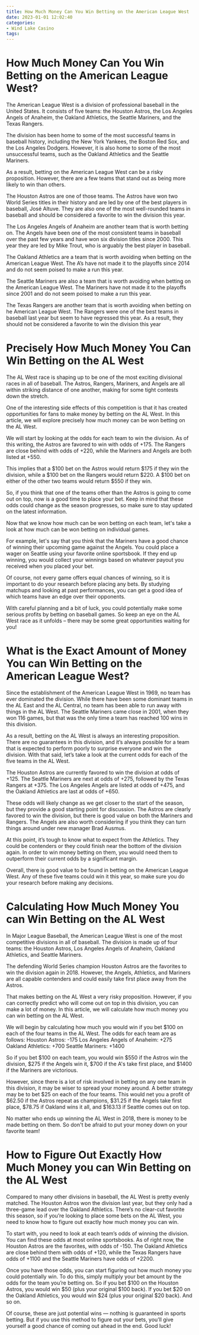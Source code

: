 ```yaml
---
title: How Much Money Can You Win Betting on the American League West 
date: 2023-01-01 12:02:40
categories:
- Wind Lake Casino
tags:
---
```



#  How Much Money Can You Win Betting on the American League West? 

The American League West is a division of professional baseball in the United States. It consists of five teams: the Houston Astros, the Los Angeles Angels of Anaheim, the Oakland Athletics, the Seattle Mariners, and the Texas Rangers.

The division has been home to some of the most successful teams in baseball history, including the New York Yankees, the Boston Red Sox, and the Los Angeles Dodgers. However, it is also home to some of the most unsuccessful teams, such as the Oakland Athletics and the Seattle Mariners.

As a result, betting on the American League West can be a risky proposition. However, there are a few teams that stand out as being more likely to win than others. 

The Houston Astros are one of those teams. The Astros have won two World Series titles in their history and are led by one of the best players in baseball, José Altuve. They are also one of the most well-rounded teams in baseball and should be considered a favorite to win the division this year.

The Los Angeles Angels of Anaheim are another team that is worth betting on. The Angels have been one of the most consistent teams in baseball over the past few years and have won six division titles since 2000. This year they are led by Mike Trout, who is arguably the best player in baseball. 

The Oakland Athletics are a team that is worth avoiding when betting on the American League West. The A’s have not made it to the playoffs since 2014 and do not seem poised to make a run this year. 

The Seattle Mariners are also a team that is worth avoiding when betting on the American League West. The Mariners have not made it to the playoffs since 2001 and do not seem poised to make a run this year. 

The Texas Rangers are another team that is worth avoiding when betting on he American League West. The Rangers were one of the best teams in baseball last year but seem to have regressed this year. As a result, they should not be considered a favorite to win the division this year

#  Precisely How Much Money You Can Win Betting on the AL West 

The AL West race is shaping up to be one of the most exciting divisional races in all of baseball. The Astros, Rangers, Mariners, and Angels are all within striking distance of one another, making for some tight contests down the stretch.

One of the interesting side effects of this competition is that it has created opportunities for fans to make money by betting on the AL West. In this article, we will explore precisely how much money can be won betting on the AL West.

We will start by looking at the odds for each team to win the division. As of this writing, the Astros are favored to win with odds of +175. The Rangers are close behind with odds of +220, while the Mariners and Angels are both listed at +550.

This implies that a $100 bet on the Astros would return $175 if they win the division, while a $100 bet on the Rangers would return $220. A $100 bet on either of the other two teams would return $550 if they win.

So, if you think that one of the teams other than the Astros is going to come out on top, now is a good time to place your bet. Keep in mind that these odds could change as the season progresses, so make sure to stay updated on the latest information.

Now that we know how much can be won betting on each team, let's take a look at how much can be won betting on individual games.

For example, let's say that you think that the Mariners have a good chance of winning their upcoming game against the Angels. You could place a wager on Seattle using your favorite online sportsbook. If they end up winning, you would collect your winnings based on whatever payout you received when you placed your bet.

Of course, not every game offers equal chances of winning, so it is important to do your research before placing any bets. By studying matchups and looking at past performances, you can get a good idea of which teams have an edge over their opponents.

With careful planning and a bit of luck, you could potentially make some serious profits by betting on baseball games. So keep an eye on the AL West race as it unfolds – there may be some great opportunities waiting for you!

#  What is the Exact Amount of Money You can Win Betting on the American League West? 

Since the establishment of the American League West in 1969, no team has ever dominated the division. While there have been some dominant teams in the AL East and the AL Central, no team has been able to run away with things in the AL West. The Seattle Mariners came close in 2001, when they won 116 games, but that was the only time a team has reached 100 wins in this division.

As a result, betting on the AL West is always an interesting proposition. There are no guarantees in this division, and it’s always possible for a team that is expected to perform poorly to surprise everyone and win the division. With that said, let’s take a look at the current odds for each of the five teams in the AL West.

The Houston Astros are currently favored to win the division at odds of +125. The Seattle Mariners are next at odds of +275, followed by the Texas Rangers at +375. The Los Angeles Angels are listed at odds of +475, and the Oakland Athletics are last at odds of +650.

These odds will likely change as we get closer to the start of the season, but they provide a good starting point for discussion. The Astros are clearly favored to win the division, but there is good value on both the Mariners and Rangers. The Angels are also worth considering if you think they can turn things around under new manager Brad Ausmus.

At this point, it’s tough to know what to expect from the Athletics. They could be contenders or they could finish near the bottom of the division again. In order to win money betting on them, you would need them to outperform their current odds by a significant margin.

Overall, there is good value to be found in betting on the American League West. Any of these five teams could win it this year, so make sure you do your research before making any decisions.

#  Calculating How Much Money You can Win Betting on the AL West 

In Major League Baseball, the American League West is one of the most competitive divisions in all of baseball. The division is made up of four teams: the Houston Astros, Los Angeles Angels of Anaheim, Oakland Athletics, and Seattle Mariners.

The defending World Series champion Houston Astros are the favorites to win the division again in 2018. However, the Angels, Athletics, and Mariners are all capable contenders and could easily take first place away from the Astros.

That makes betting on the AL West a very risky proposition. However, if you can correctly predict who will come out on top in this division, you can make a lot of money. In this article, we will calculate how much money you can win betting on the AL West.

We will begin by calculating how much you would win if you bet $100 on each of the four teams in the AL West. The odds for each team are as follows: 
Houston Astros: -175 
Los Angeles Angels of Anaheim: +275 
Oakland Athletics: +700 
Seattle Mariners: +1400 

So if you bet $100 on each team, you would win $550 if the Astros win the division, $275 if the Angels win it, $700 if the A's take first place, and $1400 if the Mariners are victorious.

However, since there is a lot of risk involved in betting on any one team in this division, it may be wiser to spread your money around. A better strategy may be to bet $25 on each of the four teams. This would net you a profit of $62.50 if the Astros repeat as champions, $31.25 if the Angels take first place, $78.75 if Oakland wins it all, and $163.13 if Seattle comes out on top.

No matter who ends up winning the AL West in 2018, there is money to be made betting on them. So don't be afraid to put your money down on your favorite team!

#  How to Figure Out Exactly How Much Money you can Win Betting on the AL West

Compared to many other divisions in baseball, the AL West is pretty evenly matched. The Houston Astros won the division last year, but they only had a three-game lead over the Oakland Athletics. There’s no clear-cut favorite this season, so if you’re looking to place some bets on the AL West, you need to know how to figure out exactly how much money you can win.

To start with, you need to look at each team’s odds of winning the division. You can find these odds at most online sportsbooks. As of right now, the Houston Astros are the favorites, with odds of -150. The Oakland Athletics are close behind them with odds of +120, while the Texas Rangers have odds of +1100 and the Seattle Mariners have odds of +2200.

Once you have those odds, you can start figuring out how much money you could potentially win. To do this, simply multiply your bet amount by the odds for the team you’re betting on. So if you bet $100 on the Houston Astros, you would win $50 (plus your original $100 back). If you bet $20 on the Oakland Athletics, you would win $24 (plus your original $20 back). And so on.

Of course, these are just potential wins — nothing is guaranteed in sports betting. But if you use this method to figure out your bets, you’ll give yourself a good chance of coming out ahead in the end. Good luck!